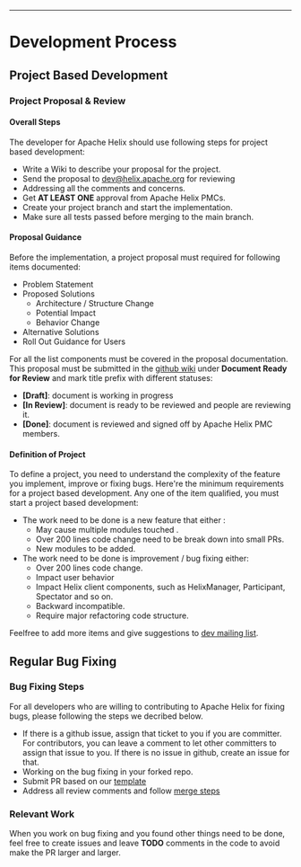 <!---
Licensed to the Apache Software Foundation (ASF) under one
or more contributor license agreements.  See the NOTICE file
distributed with this work for additional information
regarding copyright ownership.  The ASF licenses this file
to you under the Apache License, Version 2.0 (the
"License"); you may not use this file except in compliance
with the License.  You may obtain a copy of the License at

  http://www.apache.org/licenses/LICENSE-2.0

Unless required by applicable law or agreed to in writing,
software distributed under the License is distributed on an
"AS IS" BASIS, WITHOUT WARRANTIES OR CONDITIONS OF ANY
KIND, either express or implied.  See the License for the
specific language governing permissions and limitations
under the License.
-->

---

# Development Process

## Project Based  Development

### Project Proposal & Review

#### Overall Steps

The developer for Apache Helix should use following steps for project based development:
* Write a Wiki to describe your proposal for the project.
* Send the proposal to [dev@helix.apache.org](dev@helix.apache.org) for reviewing
* Addressing all the comments and concerns.
* Get **AT LEAST ONE** approval from Apache Helix PMCs.
* Create your project branch and start the implementation.
* Make sure all tests passed before merging to the main branch.

#### Proposal Guidance

Before the implementation, a project proposal must required for following items documented:
* Problem Statement
* Proposed Solutions
  * Architecture / Structure Change 
  * Potential Impact
  * Behavior Change
* Alternative Solutions
* Roll Out Guidance for Users

For all the list components must be covered in the proposal documentation. This proposal must be submitted in the [github wiki](https://github.com/apache/helix/wiki) under **Document Ready for Review** and mark title prefix with different statuses:
* **\[Draft\]**: document is working in progress 
* **\[In Review\]**: document is ready to be reviewed and people are reviewing it.
* **\[Done\]**: document is reviewed and signed off by Apache Helix PMC members.

#### Definition of Project 

To define a project, you need to understand the complexity of the feature you implement, improve or fixing bugs.
Here're the minimum requirements for a project based development. Any one of the item qualified, you must start a project based development:
 * The work need to be done is a new feature that either :
   * May cause multiple modules touched .
   * Over 200 lines code change need to be break down into small PRs.
   * New modules to be added.
 * The work need to be done is improvement / bug fixing either:
   * Over 200 lines code change.
   * Impact user behavior
   * Impact Helix client components, such as HelixManager, Participant, Spectator and so on.
   * Backward incompatible.
   * Require major refactoring code structure.

Feelfree to add more items and give suggestions to [dev mailing list](dev@helix.apache.org).

## Regular Bug Fixing

### Bug Fixing Steps

For all developers who are willing to contributing to Apache Helix for fixing bugs, please following the steps we decribed below.
* If there is a github issue, assign that ticket to you if you are committer. For contributors, you can leave a comment to let other committers to assign that issue to you. If there is no issue in github, create an issue for that.
* Working on the bug fixing in your forked repo.
* Submit PR based on our [template](https://github.com/apache/helix/wiki/Pull-Request-Description-Template)
* Address all review comments and follow [merge steps](https://github.com/apache/helix/wiki/Pull-Request-Merge-Steps)

### Relevant Work

When you work on bug fixing and you found other things need to be done, feel free to create issues and leave **TODO** comments in the code to avoid make the PR larger and larger. 
